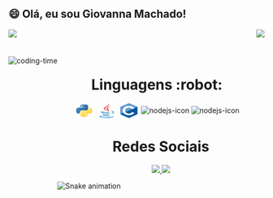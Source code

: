 ## :smile:  Olá, eu sou Giovanna Machado! 


<div>
  <img  height="180em" src="https://github-readme-stats.vercel.app/api?username=giovannamachado&show_icons=true&theme=dracula&include_all_commits=true&count_private=true"/>
  <img align="right" height="180em" src="https://github-readme-stats.vercel.app/api/top-langs/?username=giovannamachado&layout=compact&langs_count=16&theme=dracula"/>
</div>
<br>

<div  align="center"> 
  <div style="display: inline_block"><br>
    <img align="left" height="250" alt="coding-time" src="code.gif">
    <h1 align="center">Linguagens :robot: </h1>
    <img align="center" height="30" width="40" alt="js-icon"  
    <img align="center" height="30" width="40" alt="css-icon" src="https://raw.githubusercontent.com/devicons/devicon/master/icons/python/python-original.svg">
    <img align="center" height="30" width="40" alt="css-icon" src="https://raw.githubusercontent.com/devicons/devicon/master/icons/java/java-original.svg">
    <img align="center" height="30" width="40" alt="c-icon" src="https://raw.githubusercontent.com/devicons/devicon/master/icons/c/c-original.svg">
    <img align="center" height="30" width="40" alt="nodejs-icon" src="https://raw.githubusercontent.com/jmnote/z-icons/master/svg/cpp.svg">
   <img align="center" height="30" width="40" alt="nodejs-icon" src="https://raw.githubusercontent.com/jmnote/z-icons/master/svg/csharp.svg">
   </div>
   
   
   <h1 align="center">Redes Sociais</h1>
    <a href = "mailto: giovanna.machhado@gmail.com">
      <img width="30" src="https://github.com/LuigiGf/LuigiGf/blob/main/gmail.svg">
    </a>
    <a href = "https://www.linkedin.com/in/giovanna-machado-50362a176/">
      <img width="25" src="https://github.com/LuigiGf/LuigiGf/blob/main/linkedin.svg">
    </a>
  
</div>
 
    


![Snake animation](https://github.com/giovannamachado/giovannamachado/blob/output/github-contribution-grid-snake.svg)

